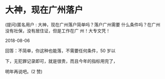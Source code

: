 # 大神，现在广州落户

(提问)匿名用户 : 大神，现在广州落户简单吗？落户广州需要 什么条件吗？在广州没有社保，没有居住证，但是工作在广 州！大专文凭！

2018-08-06

回答：不简单，你这种也能落，不需要任何条件，50 岁以

下，无犯罪记录即可，就是很贵，而且今年的指标用完了，

明年再说吧。(2 赞)